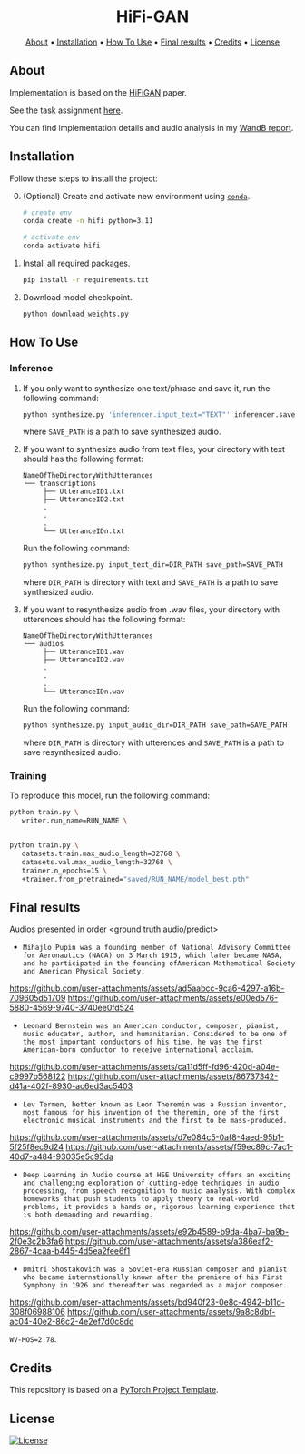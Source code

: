 <h1 align="center">HiFi-GAN</h1>

<p align="center">
  <a href="#about">About</a> •
  <a href="#installation">Installation</a> •
  <a href="#how-to-use">How To Use</a> •
   <a href="#final-results">Final results</a> •
  <a href="#credits">Credits</a> •
  <a href="#license">License</a>
</p>

## About

Implementation is based on the [HiFiGAN](https://arxiv.org/pdf/2010.05646) paper.

See the task assignment [here](https://github.com/markovka17/dla/tree/2024/hw3_nv).

You can find implementation details and audio analysis in my [WandB report](https://api.wandb.ai/links/bspanfilov/r82qwddg).

## Installation

Follow these steps to install the project:

0. (Optional) Create and activate new environment
   using [`conda`](https://conda.io/projects/conda/en/latest/user-guide/getting-started.html).

   ```bash
   # create env
   conda create -n hifi python=3.11

   # activate env
   conda activate hifi
   ```

1. Install all required packages.

   ```bash
   pip install -r requirements.txt
   ```
2. Download model checkpoint.

   ```bash
   python download_weights.py
   ```

## How To Use

### Inference

1) If you only want to synthesize one text/phrase and save it, run the following command:

   ```bash
   python synthesize.py 'inferencer.input_text="TEXT"' inferencer.save_path=SAVE_PATH
   ```
   where `SAVE_PATH` is a path to save synthesized audio.

2) If you want to synthesize audio from text files, your directory with text should has the following format:
   ```
   NameOfTheDirectoryWithUtterances
   └── transcriptions
        ├── UtteranceID1.txt
        ├── UtteranceID2.txt
        .
        .
        .
        └── UtteranceIDn.txt
   ```
   Run the following command:
   ```bash
   python synthesize.py input_text_dir=DIR_PATH save_path=SAVE_PATH
   ```
   where `DIR_PATH` is directory with text and `SAVE_PATH` is a path to save synthesized audio.

2) If you want to resynthesize audio from .wav files, your directory with utterences should has the following format:
   ```
   NameOfTheDirectoryWithUtterances
   └── audios
        ├── UtteranceID1.wav
        ├── UtteranceID2.wav
        .
        .
        .
        └── UtteranceIDn.wav
   ```
   Run the following command:
   ```bash
   python synthesize.py input_audio_dir=DIR_PATH save_path=SAVE_PATH
   ```
   where `DIR_PATH` is directory with utterences and `SAVE_PATH` is a path to save resynthesized audio.

### Training

To reproduce this model, run the following command:

   ```bash
   python train.py \
      writer.run_name=RUN_NAME \


   python train.py \
      datasets.train.max_audio_length=32768 \
      datasets.val.max_audio_length=32768 \
      trainer.n_epochs=15 \
      +trainer.from_pretrained="saved/RUN_NAME/model_best.pth"
   ```

## Final results

Audios presented in order <ground truth audio/predict>

- `Mihajlo Pupin was a founding member of National Advisory Committee for Aeronautics (NACA) on 3 March 1915, which later became NASA, and he participated in the founding ofAmerican Mathematical Society and American Physical Society.`


https://github.com/user-attachments/assets/ad5aabcc-9ca6-4297-a16b-709605d51709
https://github.com/user-attachments/assets/e00ed576-5880-4569-9740-3740ee0fd524

- `Leonard Bernstein was an American conductor, composer, pianist, music educator, author, and humanitarian. Considered to be one of the most important conductors of his time, he was the first American-born conductor to receive international acclaim.`

https://github.com/user-attachments/assets/ca11d5ff-fd96-420d-a04e-c9997b568122
https://github.com/user-attachments/assets/86737342-d41a-402f-8930-ac6ed3ac5403

- `Lev Termen, better known as Leon Theremin was a Russian inventor, most famous for his invention of the theremin, one of the first electronic musical instruments and the first to be mass-produced.`

https://github.com/user-attachments/assets/d7e084c5-0af8-4aed-95b1-5f25f8ec9d24
https://github.com/user-attachments/assets/f59ec89c-7ac1-40d7-a484-93035e5c95da

- `Deep Learning in Audio course at HSE University offers an exciting and challenging exploration of cutting-edge techniques in audio processing, from speech recognition to music analysis. With complex homeworks that push students to apply theory to real-world problems, it provides a hands-on, rigorous learning experience that is both demanding and rewarding.`

https://github.com/user-attachments/assets/e92b4589-b9da-4ba7-ba9b-2f0e3c2b3fa6
https://github.com/user-attachments/assets/a386eaf2-2867-4caa-b445-4d5ea2fee6f1

- `Dmitri Shostakovich was a Soviet-era Russian composer and pianist who became internationally known after the premiere of his First Symphony in 1926 and thereafter was regarded as a major composer.`

https://github.com/user-attachments/assets/bd940f23-0e8c-4942-b11d-308f06988106
https://github.com/user-attachments/assets/9a8c8dbf-ac04-40e2-86c2-4e2ef7d0c8dd

 `WV-MOS=2.78`.

## Credits

This repository is based on a [PyTorch Project Template](https://github.com/Blinorot/pytorch_project_template).

## License

[![License](https://img.shields.io/badge/license-MIT-blue.svg)](LICENSE)
